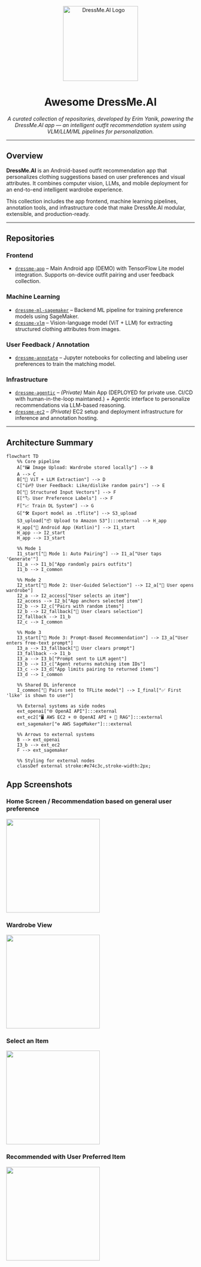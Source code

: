 <p align="center">
  <img src="assets/ic_launcher-playstore.png" alt="DressMe.AI Logo" width="200"/>
</p>

<h1 align="center">Awesome DressMe.AI</h1>

<p align="center">
  <em>A curated collection of repositories, developed by Erim Yanik, powering the DressMe.AI app — an intelligent outfit recommendation system using VLM/LLM/ML pipelines for personalization.</em>
</p>

---

## Overview

**DressMe.AI** is an Android-based outfit recommendation app that personalizes clothing suggestions based on user preferences and visual attributes. It combines computer vision, LLMs, and mobile deployment for an end-to-end intelligent wardrobe experience.

This collection includes the app frontend, machine learning pipelines, annotation tools, and infrastructure code that make DressMe.AI modular, extensible, and production-ready.

---

## Repositories

### Frontend

- [`dressme-app`](https://github.com/DressMe-AI/dressme-app) – Main Android app (DEMO) with TensorFlow Lite model integration. Supports on-device outfit pairing and user feedback collection.

### Machine Learning

- [`dressme-ml-sagemaker`](https://github.com/DressMe-AI/dressme-ml-sagemaker) – Backend ML pipeline for training preference models using SageMaker.
- [`dressme-vlm`](https://github.com/DressMe-AI/dressme-vlm) – Vision-language model (ViT + LLM) for extracting structured clothing attributes from images.

### User Feedback / Annotation

- [`dressme-annotate`](https://github.com/DressMe-AI/dressme-annotate) – Jupyter notebooks for collecting and labeling user preferences to train the matching model.

### Infrastructure

- [`dressme-agentic`](https://github.com/DressMe-AI/dressme-agentic) – *(Private)* Main App (DEPLOYED for private use. CI/CD with human-in-the-loop maintaned.) + Agentic interface to personalize recommendations via LLM-based reasoning.
- [`dressme-ec2`](https://github.com/DressMe-AI/dressme-ec2) – *(Private)* EC2 setup and deployment infrastructure for inference and annotation hosting.

---

## Architecture Summary
```mermaid
flowchart TD
    %% Core pipeline
    A["🖼️ Image Upload: Wardrobe stored locally"] --> B
    A --> C
    B["🧠 ViT + LLM Extraction"] --> D
    C["👍👎 User Feedback: Like/dislike random pairs"] --> E
    D["🧾 Structured Input Vectors"] --> F
    E["🏷️ User Preference Labels"] --> F
    F["📈 Train DL System"] --> G
    G["🛠️ Export model as .tflite"] --> S3_upload
    S3_upload["📦 Upload to Amazon S3"]:::external --> H_app
    H_app["📱 Android App (Kotlin)"] --> I1_start
    H_app --> I2_start
    H_app --> I3_start

    %% Mode 1
    I1_start["🤖 Mode 1: Auto Pairing"] --> I1_a["User taps 'Generate'"]
    I1_a --> I1_b["App randomly pairs outfits"]
    I1_b --> I_common

    %% Mode 2
    I2_start["🧍 Mode 2: User-Guided Selection"] --> I2_a["🧥 User opens wardrobe"]
    I2_a --> I2_access["User selects an item"]
    I2_access --> I2_b["App anchors selected item"]
    I2_b --> I2_c["Pairs with random items"]
    I2_b --> I2_fallback["🧹 User clears selection"]
    I2_fallback --> I1_b
    I2_c --> I_common

    %% Mode 3
    I3_start["💬 Mode 3: Prompt-Based Recommendation"] --> I3_a["User enters free-text prompt"]
    I3_a --> I3_fallback["🧹 User clears prompt"]
    I3_fallback --> I1_b
    I3_a --> I3_b["Prompt sent to LLM agent"]
    I3_b --> I3_c["Agent returns matching item IDs"]
    I3_c --> I3_d["App limits pairing to returned items"]
    I3_d --> I_common

    %% Shared DL inference
    I_common["📲 Pairs sent to TFLite model"] --> I_final["✅ First 'like' is shown to user"]

    %% External systems as side nodes
    ext_openai["🌐 OpenAI API"]:::external
    ext_ec2["🖥️ AWS EC2 + 🌐 OpenAI API + 🧲 RAG"]:::external
    ext_sagemaker["⚙️ AWS SageMaker"]:::external

    %% Arrows to external systems
    B --> ext_openai
    I3_b --> ext_ec2
    F --> ext_sagemaker

    %% Styling for external nodes
    classDef external stroke:#e74c3c,stroke-width:2px;
```

## App Screenshots

### Home Screen / Recommendation based on general user preference
<img src="assets/mode_1_auto_pairing.png" width="250"/>

### Wardrobe View
<img src="assets/mode_2_wardrobe.png" width="250"/>

### Select an Item
<img src="assets/mode_2_wardrobe_select_item.png" width="250"/>

### Recommended with User Preferred Item
<img src="assets/mode_2_selected_item_paired.png" width="250"/>
